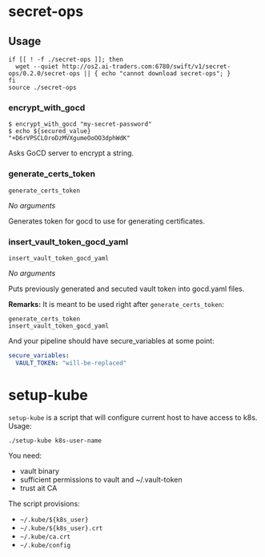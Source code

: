 # secret-ops

## Usage

```
if [[ ! -f ./secret-ops ]]; then
  wget --quiet http://os2.ai-traders.com:6780/swift/v1/secret-ops/0.2.0/secret-ops || { echo "cannot download secret-ops"; }
fi
source ./secret-ops
```

### encrypt_with_gocd

```
$ encrypt_with_gocd "my-secret-password"
$ echo ${secured_value}
"+D6rVPSCLOroDzMVXgumeOoOO3dphWdK"
```

Asks GoCD server to encrypt a string.

### generate_certs_token

```
generate_certs_token
```

*No arguments*

Generates token for gocd to use for generating certificates.

### insert_vault_token_gocd_yaml

```
insert_vault_token_gocd_yaml
```

*No arguments*

Puts previously generated and secuted vault token into gocd.yaml files.

**Remarks:** It is meant to be used right after `generate_certs_token`:
```
generate_certs_token
insert_vault_token_gocd_yaml
```

And your pipeline should have secure_variables at some point:
```yaml
secure_variables:
  VAULT_TOKEN: "will-be-replaced"
```

# setup-kube

`setup-kube` is a script that will configure current host to have access to k8s.
Usage:
```
./setup-kube k8s-user-name
```
You need:
 - vault binary
 - sufficient permissions to vault and ~/.vault-token
 - trust ait CA

The script provisions:
 - `~/.kube/${k8s_user}`
 - `~/.kube/${k8s_user}.crt`
 - `~/.kube/ca.crt`
 - `~/.kube/config`

